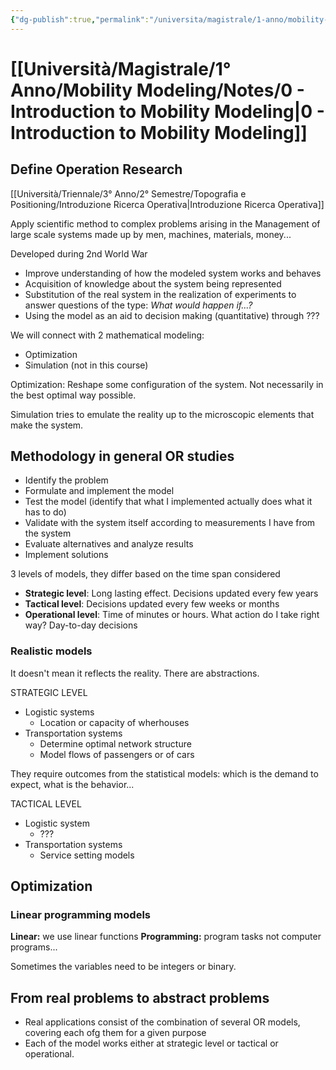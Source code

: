 ```yaml
---
{"dg-publish":true,"permalink":"/universita/magistrale/1-anno/mobility-modeling/notes/0-introduction-to-mobility-modeling/","tags":["UNI"]}
---
```


# [[Università/Magistrale/1° Anno/Mobility Modeling/Notes/0 - Introduction to Mobility Modeling\|0 - Introduction to Mobility Modeling]]

## Define Operation Research

[[Università/Triennale/3° Anno/2° Semestre/Topografia e Positioning/Introduzione Ricerca Operativa\|Introduzione Ricerca Operativa]]

Apply scientific method to complex problems arising in the Management of large scale systems made up by men, machines, materials, money... 

Developed during 2nd World War
- Improve understanding of how the modeled system works and behaves
- Acquisition of knowledge about the system being represented
- Substitution of the real system in the realization of experiments to answer questions of the type: *What would happen if...?*
- Using the model as an aid to decision making (quantitative) through ???

We will connect with 2 mathematical modeling:
- Optimization
- Simulation (not in this course)

Optimization:
Reshape some configuration of the system. Not necessarily in the best optimal way possible.


Simulation tries to emulate the reality up to the microscopic elements that make the system.

## Methodology in general OR studies

- Identify the problem
- Formulate and implement the model
- Test the model (identify that what I implemented actually does what it has to do)
- Validate with the system itself according to measurements I have from the system
- Evaluate alternatives and analyze results
- Implement solutions

3 levels of models, they differ based on the time span considered
- **Strategic level**: Long lasting effect. Decisions updated every few years
- **Tactical level**: Decisions updated every few weeks or months
- **Operational level**: Time of minutes or hours. What action do I take right way? Day-to-day decisions


### Realistic models

It doesn't mean it reflects the reality. There are abstractions.

STRATEGIC LEVEL
- Logistic systems
	- Location or capacity of wherhouses
- Transportation systems
	- Determine optimal network structure
	- Model flows of passengers or of cars

They require outcomes from the statistical models: which is the demand to expect, what is the behavior...

TACTICAL LEVEL
- Logistic system
	- ???
- Transportation systems
	- Service setting models

## Optimization

### Linear programming models

**Linear:** we use linear functions
**Programming:** program tasks not computer programs...

Sometimes the variables need to be integers or binary.

## From real problems to abstract problems

- Real applications consist of the combination of several OR models, covering each ofg them for a given purpose
- Each of the model works either at strategic level or tactical or operational.










